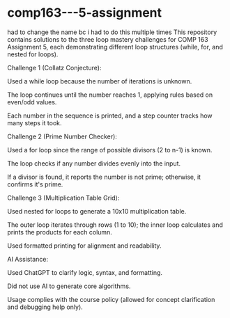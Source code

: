 # comp163---5-assignment
had to change the name bc i had to do this multiple times 
This repository contains solutions to the three loop mastery challenges for COMP 163 Assignment 5, each demonstrating different loop structures (while, for, and nested for loops).

Challenge 1 (Collatz Conjecture):

Used a while loop because the number of iterations is unknown.

The loop continues until the number reaches 1, applying rules based on even/odd values.

Each number in the sequence is printed, and a step counter tracks how many steps it took.

Challenge 2 (Prime Number Checker):

Used a for loop since the range of possible divisors (2 to n-1) is known.

The loop checks if any number divides evenly into the input.

If a divisor is found, it reports the number is not prime; otherwise, it confirms it's prime.

Challenge 3 (Multiplication Table Grid):

Used nested for loops to generate a 10x10 multiplication table.

The outer loop iterates through rows (1 to 10); the inner loop calculates and prints the products for each column.

Used formatted printing for alignment and readability.

AI Assistance:

Used ChatGPT to clarify logic, syntax, and formatting.

Did not use AI to generate core algorithms.

Usage complies with the course policy (allowed for concept clarification and debugging help only).

